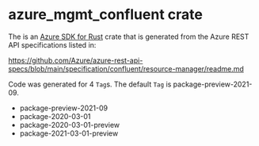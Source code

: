 # azure_mgmt_confluent crate

The is an [Azure SDK for Rust](https://github.com/Azure/azure-sdk-for-rust) crate that is generated from the Azure REST API specifications listed in:

https://github.com/Azure/azure-rest-api-specs/blob/main/specification/confluent/resource-manager/readme.md

Code was generated for 4 `Tag`s. The default `Tag` is package-preview-2021-09.


- package-preview-2021-09
- package-2020-03-01
- package-2020-03-01-preview
- package-2021-03-01-preview